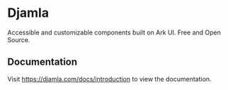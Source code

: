 # Djamla

Accessible and customizable components built on Ark UI. Free and Open Source.

## Documentation

Visit https://djamla.com/docs/introduction to view the documentation.

<!-- ## Contributing

Please read the [contributing guide](/CONTRIBUTING.md).

## License -->

<!-- Licensed under the [MIT license](https://github.com/shadcn/ui/blob/main/LICENSE.md). -->
